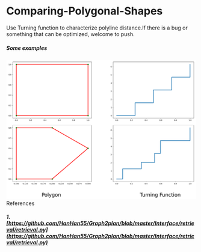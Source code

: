 # Comparing-Polygonal-Shapes
Use Turning function to characterize polyline distance.If there is a bug or something that can be optimized, welcome to push.
 ##### Some examples
![some example](https://github.com/jinghuan-Chen/Comparing-Polygonal-Shapes/blob/main/examples.png)
References  
##### 1.[https://github.com/HanHan55/Graph2plan/blob/master/Interface/retrieval/retrieval.py](https://github.com/HanHan55/Graph2plan/blob/master/Interface/retrieval/retrieval.py)
